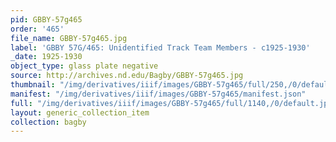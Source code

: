 ```yaml
---
pid: GBBY-57g465
order: '465'
file_name: GBBY-57g465.jpg
label: 'GBBY 57G/465: Unidentified Track Team Members - c1925-1930'
_date: 1925-1930
object_type: glass plate negative
source: http://archives.nd.edu/Bagby/GBBY-57g465.jpg
thumbnail: "/img/derivatives/iiif/images/GBBY-57g465/full/250,/0/default.jpg"
manifest: "/img/derivatives/iiif/images/GBBY-57g465/manifest.json"
full: "/img/derivatives/iiif/images/GBBY-57g465/full/1140,/0/default.jpg"
layout: generic_collection_item
collection: bagby
---
```

